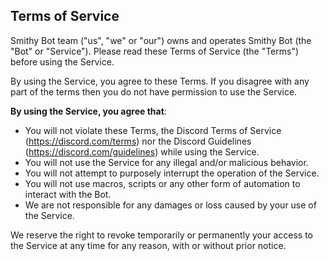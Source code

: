 ## Terms of Service

Smithy Bot team ("us", "we" or "our") owns and operates Smithy Bot (the "Bot" or "Service"). Please read these Terms of Service (the "Terms") before using the Service.

By using the Service, you agree to these Terms. If you disagree with any part of the terms then you do not have permission to use the Service.

**By using the Service, you agree that**:

- You will not violate these Terms, the Discord Terms of Service (https://discord.com/terms) nor the Discord Guidelines (https://discord.com/guidelines) while using the Service.
- You will not use the Service for any illegal and/or malicious behavior.
- You will not attempt to purposely interrupt the operation of the Service.
- You will not use macros, scripts or any other form of automation to interact with the Bot.
- We are not responsible for any damages or loss caused by your use of the Service.

We reserve the right to revoke temporarily or permanently your access to the Service at any time for any reason, with or without prior notice.